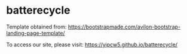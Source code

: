 # batterecycle

Template obtained from: https://bootstrapmade.com/avilon-bootstrap-landing-page-template/

To access our site, please visit: https://yipcw5.github.io/batterecycle/